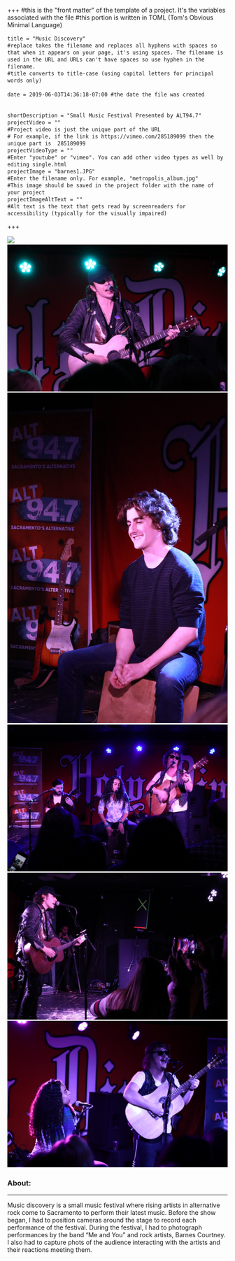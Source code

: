 +++
    #this is the "front matter" of the template of a project. It's the variables associated with the file
    #this portion is written in TOML (Tom's Obvious Minimal Language)
    
    title = "Music Discovery"
    #replace takes the filename and replaces all hyphens with spaces so that when it appears on your page, it's using spaces. The filename is used in the URL and URLs can't have spaces so use hyphen in the filename.
    #title converts to title-case (using capital letters for principal words only)
    
    date = 2019-06-03T14:36:18-07:00 #the date the file was created

    
    shortDescription = "Small Music Festival Presented by ALT94.7"
    projectVideo = ""
    #Project video is just the unique part of the URL  
    # For example, if the link is https://vimeo.com/285189099 then the unique part is  285189099
    projectVideoType = ""
    #Enter "youtube" or "vimeo". You can add other video types as well by editing single.html 
    projectImage = "barnes1.JPG"
    #Enter the filename only. For example, "metropolis_album.jpg" 
    #This image should be saved in the project folder with the name of your project 
    projectImageAltText = ""
    #Alt text is the text that gets read by screenreaders for accessibility (typically for the visually impaired) 

+++
<div class="container-fluid">
<div class="grid">
    <div class="grid-sizer"></div>
    <div class="grid-item">
      <img src="barnes6.JPG" />
    </div>
    <div class="grid-item">
      <img src="barnes1.JPG" />
    </div>
    <div class="grid-item">
      <img src="barnes5.jpg" />
    </div>
    <div class="grid-item">
      <img src="barnes3.JPG" />
    </div>
    <div class="grid-item">
      <img src="barnes2.JPG" />
    </div>
     <div class="grid-item">
      <img src="barnes4.JPG" />
    </div>
 </div>

</div>

<h3>About:</h3>

<div class="titleline">
<hr>
</div>

<div class="paragraph">
<p>Music discovery is a small music festival where rising artists in alternative rock come to Sacramento to perform their latest music. Before the show began, I had to position cameras around the stage to record each performance of the festival. During the festival, I had to photograph performances by the band “Me and You” and rock artists, Barnes Courtney. I also had to capture phots of the audience interacting with the artists and their reactions meeting them.</p>
</div>